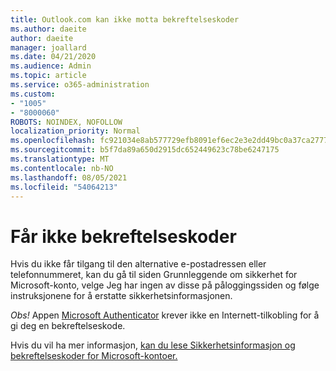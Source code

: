 ```yaml
---
title: Outlook.com kan ikke motta bekreftelseskoder
ms.author: daeite
author: daeite
manager: joallard
ms.date: 04/21/2020
ms.audience: Admin
ms.topic: article
ms.service: o365-administration
ms.custom:
- "1005"
- "8000060"
ROBOTS: NOINDEX, NOFOLLOW
localization_priority: Normal
ms.openlocfilehash: fc921034e8ab577729efb8091ef6ec2e3e2dd49bc0a37ca27771b68756260c32
ms.sourcegitcommit: b5f7da89a650d2915dc652449623c78be6247175
ms.translationtype: MT
ms.contentlocale: nb-NO
ms.lasthandoff: 08/05/2021
ms.locfileid: "54064213"
---
```

# <a name="cant-get-verification-codes"></a>Får ikke bekreftelseskoder

Hvis du ikke får tilgang til den alternative e-postadressen eller telefonnummeret, kan du gå til siden Grunnleggende om sikkerhet for Microsoft-konto, velge Jeg har ingen av disse på påloggingssiden og følge instruksjonene for å erstatte sikkerhetsinformasjonen. [](https://account.microsoft.com/security) 

*Obs!* Appen [Microsoft Authenticator](https://go.microsoft.com/fwlink/?linkid=2016117) krever ikke en Internett-tilkobling for å gi deg en bekreftelseskode.

Hvis du vil ha mer informasjon, [kan du lese Sikkerhetsinformasjon og bekreftelseskoder for Microsoft-kontoer.](https://support.microsoft.com/help/12428/)
